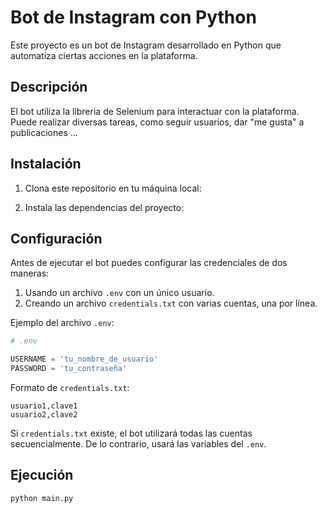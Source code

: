 # Bot de Instagram con Python

Este proyecto es un bot de Instagram desarrollado en Python que automatiza ciertas acciones en la plataforma.

## Descripción

El bot utiliza la libreria de Selenium para interactuar con la plataforma. Puede realizar diversas tareas, como seguir usuarios, dar "me gusta" a publicaciones ...

## Instalación

1. Clona este repositorio en tu máquina local:


2. Instala las dependencias del proyecto:


## Configuración

Antes de ejecutar el bot puedes configurar las credenciales de dos maneras:

1. Usando un archivo `.env` con un único usuario.
2. Creando un archivo `credentials.txt` con varias cuentas, una por línea.

Ejemplo del archivo `.env`:

```python
# .env

USERNAME = 'tu_nombre_de_usuario'
PASSWORD = 'tu_contraseña'
```

Formato de `credentials.txt`:

```
usuario1,clave1
usuario2,clave2
```

Si `credentials.txt` existe, el bot utilizará todas las cuentas secuencialmente. De lo contrario, usará las variables del `.env`.

## Ejecución

```
python main.py

```

